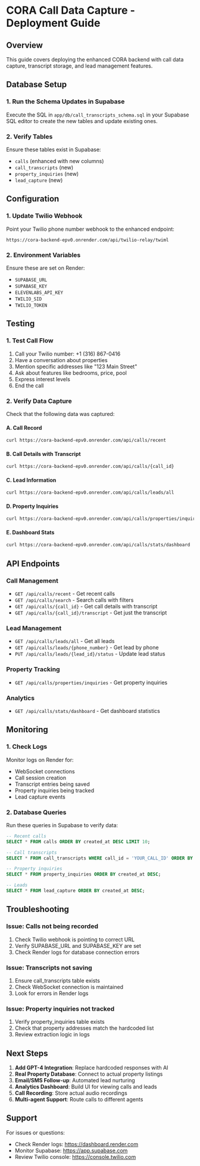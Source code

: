 # CORA Call Data Capture - Deployment Guide


## Overview
This guide covers deploying the enhanced CORA backend with call data capture, transcript storage, and lead management features.

## Database Setup

### 1. Run the Schema Updates in Supabase
Execute the SQL in `app/db/call_transcripts_schema.sql` in your Supabase SQL editor to create the new tables and update existing ones.

### 2. Verify Tables
Ensure these tables exist in Supabase:
- `calls` (enhanced with new columns)
- `call_transcripts` (new)
- `property_inquiries` (new)
- `lead_capture` (new)

## Configuration

### 1. Update Twilio Webhook
Point your Twilio phone number webhook to the enhanced endpoint:
```
https://cora-backend-epv0.onrender.com/api/twilio-relay/twiml
```

### 2. Environment Variables
Ensure these are set on Render:
- `SUPABASE_URL`
- `SUPABASE_KEY`
- `ELEVENLABS_API_KEY`
- `TWILIO_SID`
- `TWILIO_TOKEN`

## Testing

### 1. Test Call Flow
1. Call your Twilio number: +1 (316) 867-0416
2. Have a conversation about properties
3. Mention specific addresses like "123 Main Street"
4. Ask about features like bedrooms, price, pool
5. Express interest levels
6. End the call

### 2. Verify Data Capture
Check that the following data was captured:

#### A. Call Record
```bash
curl https://cora-backend-epv0.onrender.com/api/calls/recent
```

#### B. Call Details with Transcript
```bash
curl https://cora-backend-epv0.onrender.com/api/calls/{call_id}
```

#### C. Lead Information
```bash
curl https://cora-backend-epv0.onrender.com/api/calls/leads/all
```

#### D. Property Inquiries
```bash
curl https://cora-backend-epv0.onrender.com/api/calls/properties/inquiries
```

#### E. Dashboard Stats
```bash
curl https://cora-backend-epv0.onrender.com/api/calls/stats/dashboard
```


## API Endpoints

### Call Management
- `GET /api/calls/recent` - Get recent calls
- `GET /api/calls/search` - Search calls with filters
- `GET /api/calls/{call_id}` - Get call details with transcript
- `GET /api/calls/{call_id}/transcript` - Get just the transcript

### Lead Management
- `GET /api/calls/leads/all` - Get all leads
- `GET /api/calls/leads/{phone_number}` - Get lead by phone
- `PUT /api/calls/leads/{lead_id}/status` - Update lead status

### Property Tracking
- `GET /api/calls/properties/inquiries` - Get property inquiries

### Analytics
- `GET /api/calls/stats/dashboard` - Get dashboard statistics

## Monitoring

### 1. Check Logs
Monitor logs on Render for:
- WebSocket connections
- Call session creation
- Transcript entries being saved
- Property inquiries being tracked
- Lead capture events

### 2. Database Queries
Run these queries in Supabase to verify data:

```sql
-- Recent calls
SELECT * FROM calls ORDER BY created_at DESC LIMIT 10;

-- Call transcripts
SELECT * FROM call_transcripts WHERE call_id = 'YOUR_CALL_ID' ORDER BY sequence_number;

-- Property inquiries
SELECT * FROM property_inquiries ORDER BY created_at DESC;

-- Leads
SELECT * FROM lead_capture ORDER BY created_at DESC;
```

## Troubleshooting

### Issue: Calls not being recorded
1. Check Twilio webhook is pointing to correct URL
2. Verify SUPABASE_URL and SUPABASE_KEY are set
3. Check Render logs for database connection errors

### Issue: Transcripts not saving
1. Ensure call_transcripts table exists
2. Check WebSocket connection is maintained
3. Look for errors in Render logs

### Issue: Property inquiries not tracked
1. Verify property_inquiries table exists
2. Check that property addresses match the hardcoded list
3. Review extraction logic in logs

## Next Steps

1. **Add GPT-4 Integration**: Replace hardcoded responses with AI
2. **Real Property Database**: Connect to actual property listings
3. **Email/SMS Follow-up**: Automated lead nurturing
4. **Analytics Dashboard**: Build UI for viewing calls and leads
5. **Call Recording**: Store actual audio recordings
6. **Multi-agent Support**: Route calls to different agents

## Support

For issues or questions:
- Check Render logs: https://dashboard.render.com
- Monitor Supabase: https://app.supabase.com
- Review Twilio console: https://console.twilio.com